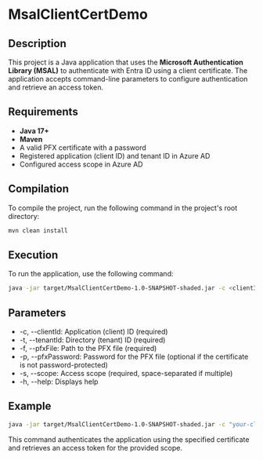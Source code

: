 # MsalClientCertDemo

## Description
This project is a Java application that uses the **Microsoft Authentication Library (MSAL)** to authenticate with Entra ID
using a client certificate. The application accepts command-line parameters to configure authentication and retrieve an access token.

## Requirements
- **Java 17+**
- **Maven**
- A valid PFX certificate with a password
- Registered application (client ID) and tenant ID in Azure AD
- Configured access scope in Azure AD

## Compilation
To compile the project, run the following command in the project's root directory:

```bash
mvn clean install
```

## Execution
To run the application, use the following command:

```bash
java -jar target/MsalClientCertDemo-1.0-SNAPSHOT-shaded.jar -c <clientId> -t <tenantId> -f <pfxFile> -p <pfxPassword> -s <scope>
```

## Parameters
* -c, --clientId: Application (client) ID (required)
* -t, --tenantId: Directory (tenant) ID (required)
* -f, --pfxFile: Path to the PFX file (required)
* -p, --pfxPassword: Password for the PFX file (optional if the certificate is not password-protected)
* -s, --scope: Access scope (required, space-separated if multiple)
* -h, --help: Displays help

## Example

```bash
java -jar target/MsalClientCertDemo-1.0-SNAPSHOT-shaded.jar -c "your-client-id" -t "your-tenant-id" -f "path/to/your/certificate.pfx" -p "your-pfx-password" -s "https://graph.microsoft.com/.default"
```

This command authenticates the application using the specified certificate and retrieves an access token for the provided scope.